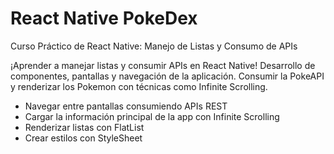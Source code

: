 # React Native PokeDex
Curso Práctico de React Native: Manejo de Listas y Consumo de APIs

¡Aprender a manejar listas y consumir APIs en React Native! Desarrollo de componentes, pantallas y navegación de la aplicación. Consumir la PokeAPI y renderizar los Pokemon con técnicas como Infinite Scrolling.

- Navegar entre pantallas consumiendo APIs REST
- Cargar la información principal de la app con Infinite Scrolling
- Renderizar listas con FlatList
- Crear estilos con StyleSheet
